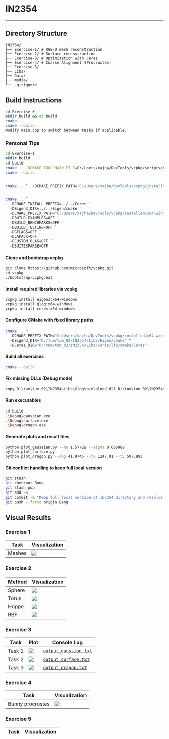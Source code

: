 # IN2354
---

## Directory Structure

```
IN2354/
├── Exercise-1/ # RGB-D mesh reconstruction
├── Exercise-2/ # Surface reconstruction
├── Exercise-3/ # Optimization with Ceres
├── Exercise-4/ # Coarse Alignment (Procrustes)
├── Exercise-5/
├── Libs/
├── Data/
├── media/
└── .gitignore
```

## Build Instructions

```bash
cd Exercise-X
mkdir build && cd build
cmake ..
cmake --build .
Modify main.cpp to switch between tasks if applicable.
```

### Personal Tips

```bash
cd Exercise-1
mkdir build
cd build
cmake .. -DCMAKE_TOOLCHAIN_FILE=C:/Users/xajha/DevTools/vcpkg/scripts/buildsystems/vcpkg.cmake -DEigen3_DIR=../Libs/eigen-3.4.0/cmake
cmake --build .


cmake .. `  -DCMAKE_PREFIX_PATH="C:/Users/xajha/DevTools/vcpkg/installed/x64-windows;D:/tum/tum_02/IN2354/Libs/Glog;D:/tum/tum_02/IN2354/Libs/Ceres" `  -DEigen3_DIR="D:/tum/tum_02/IN2354/Libs/Eigen/cmake" `  -DCeres_DIR="D:/tum/tum_02/IN2354/Libs/Ceres/lib/cmake/Ceres" `  -Dglog_USE_STATIC_LIBS=ON    


cmake .. `
  -DCMAKE_INSTALL_PREFIX=../../Ceres `
  -DEigen3_DIR=../../Eigen/cmake `
  -DCMAKE_PREFIX_PATH="C:/Users/xajha/DevTools/vcpkg/installed/x64-windows" `
  -DBUILD_EXAMPLES=OFF `
  -DBUILD_BENCHMARKS=OFF `
  -DBUILD_TESTING=OFF `
  -DGFLAGS=OFF `
  -DLAPACK=OFF `
  -DCUSTOM_BLAS=OFF `
  -DSUITESPARSE=OFF
```

#### Clone and bootstrap vcpkg
```bash
git clone https://github.com/microsoft/vcpkg.git
cd vcpkg
./bootstrap-vcpkg.bat
```

#### Install required libraries via vcpkg
```bash
vcpkg install eigen3:x64-windows
vcpkg install glog:x64-windows
vcpkg install ceres:x64-windows
```

#### Configure CMake with fixed library paths
```bash
cmake .. ^
  -DCMAKE_PREFIX_PATH="C:/Users/xajha/DevTools/vcpkg/installed/x64-windows;D:/tum/tum_02/IN2354/Libs/Glog;D:/tum/tum_02/IN2354/Libs/Ceres" ^
  -DEigen3_DIR="D:/tum/tum_02/IN2354/Libs/Eigen/cmake" ^
  -DCeres_DIR="D:/tum/tum_02/IN2354/Libs/Ceres/lib/cmake/Ceres"
```

#### Build all exercises
```bash
cmake --build .
```

#### Fix missing DLLs (Debug mode)
```bash
copy D:\tum\tum_02\IN2354\Libs\Glog\bin\glogd.dll D:\tum\tum_02\IN2354\Exercise-3\build\Debug\
```

#### Run executables
```bash
cd build
.\Debug\gaussian.exe
.\Debug\surface.exe
.\Debug\dragon.exe
```

#### Generate plots and result files
```bash
python plot_gaussian.py --mu 1.57729 --sigma 0.605089
python plot_surface.py
python plot_dragon.py --deg 41.9745 --tx 1247.91 --ty 507.993
```

#### Git conflict handling to keep full local version
```bash
git stash
git checkout Bang
git stash pop
git add -A
git commit -m "Keep full local version of IN2354 directory and resolve all stash merge conflicts"
git push --force origin Bang
```

##  Visual Results 

### Exercise 1

| Task   | Visualization               |
| ------ | --------------------------- |
| Meshes | ![](./Media/snapshot00.png) |

### Exercise 2

| Method | Visualization           |
| ------ | ----------------------- |
| Sphere | ![](./Media/sphere.png) |
| Torus  | ![](./Media/torus.png)  |
| Hoppe  | ![](./Media/hoppe.png)  |
| RBF    | ![](./Media/rbf.png)    |

### Exercise 3

| Task    | Plot                      | Console Log                |
|---------|---------------------------|----------------------------|
| Task 1  | ![](./Media/gaussian.png) | [`output_gaussian.txt`](./Media/output_gaussian.txt) |
| Task 2  | ![](./Media/surface.png)  | [`output_surface.txt`](./Media/output_surface.txt)   |
| Task 3  | ![](./Media/dragon.png)   | [`output_dragon.txt`](./Media/output_dragon.txt)     |

### Exercise 4

| Task             | Visualization                     |
| ---------------- | --------------------------------- |
| Bunny procrustes | ![](./Media/bunny_procrustes.png) |

### Exercise 5

| Task             | Visualization                     |
| ---------------- | --------------------------------- |
